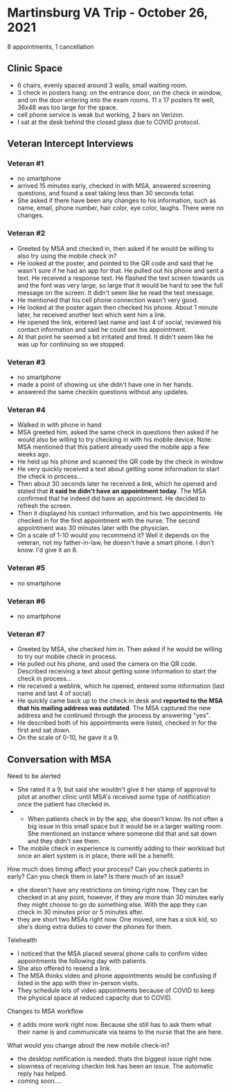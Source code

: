 # Martinsburg VA Trip - October 26, 2021
8 appointments, 1 cancellation 

## Clinic Space
- 6 chairs, evenly spaced around 3 walls, small waiting room. 
- 3 check in posters hang: on the entrance door, on the check in window, and on the door entering into the exam rooms. 11 x 17 posters fit well, 36x48 was too large for the space. 
- cell phone service is weak but working, 2 bars on Verizon. 
- I sat at the desk behind the closed glass due to COVID protocol. 


## Veteran Intercept Interviews

### Veteran #1 
- no smartphone
- arrived 15 minutes early, checked in with MSA, answered screening questions, and found a seat taking less than 30 seconds total. 
- She asked if there have been any changes to his information, such as name, email, phone number, hair color, eye color, laughs. There were no changes. 


### Veteran #2 
- Greeted by MSA and checked in, then asked if he would be willing to also try using the mobile check in?
- He looked at the poster, and pointed to the QR code and said that he wasn't sure if he had an app for that. He pulled out his phone and sent a text. He received a response text. He flashed the text screen towards us and the font was very large, so large that it would be hard to see the full message on the screen. It didn't seem like he read the text message. 
- He mentioned that his cell phone connection wasn't very good. 
- He looked at the poster again then checked his phone. About 1 minute later, he received another text which sent him a link. 
- He opened the link, entered last name and last 4 of social, reviewed his contact information and said he could see his appointment.
- At that point he seemed a bit irritated and tired. It didn't seem like he was up for continuing so we stopped. 

### Veteran #3 
- no smartphone
- made a point of showing us she didn't have one in her hands. 
- answered the same checkin questions without any updates.

### Veteran #4 
- Walked in with phone in hand
- MSA greeted him, asked the same check in questions then asked if he would also be willing to try checking in with his mobile device. Note: MSA mentioned that this patient already used the mobile app a few weeks ago. 
- He held up his phone and scanned the QR code by the check in window
- He very quickly received a text about getting some information to start the check in process...
- Then about 30 seconds later he received a link, which he opened and stated that **it said he didn't have an appointment today**. The MSA confirmed that he indeed did have an appointment. He decided to refresh the screen. 
- Then it displayed his contact information, and his two appointments. He checked in for the first appointment with the nurse. The second appointment was 30 minutes later with the physician.
- On a scale of 1-10 would you recommend it? Well it depends on the veteran, not my father-in-law, he doesn't have a smart phone. I don't know. I'd give it an 8. 

### Veteran #5 
- no smartphone

### Veteran #6 
- no smartphone

### Veteran #7 
- Greeted by MSA, she checked him in. Then asked if he would be willing to try our mobile check in process.
- He pulled out his phone, and used the camera on the QR code. Described receiving a text about getting some information to start the check in process...
- He received a weblink, which he opened, entered some information (last name and last 4 of social)
- He quickly came back up to the check in desk and **reported to the MSA that his mailing address was outdated**. The MSA captured the new address and he continued through the process by answering "yes". 
- He described both of his appointments were listed, checked in for the first and sat down.
- On the scale of 0-10, he gave it a 9. 


## Conversation with MSA 

Need to be alerted
- She rated it a 9, but said she wouldn't give it her stamp of approval to pilot at another clinic until MSA's received some type of notification once the patient has checked in. 
- - When patients check in by the app, she doesn't know. Its not often a big issue in this small space but it would be in a larger waiting room. She mentioned an instance where someone did that and sat down and they didn't see them. 
- The mobile check in experience is currently adding to their workload but once an alert system is in place, there will be a benefit. 

How much does timing affect your process? Can you check patients in early? Can you check them in late? Is there much of an issue?
- she doesn't have any restrictions on timing right now. They can be checked in at any point, however, if they are more than 30 minutes early they might choose to go do something else. With the app they can check in 30 minutes prior or 5 minutes after. 
- they are short two MSAs right now. One moved, one has a sick kid, so she's doing extra duties to cover the phones for them. 

Telehealth
- I noticed that the MSA placed several phone calls to confirm video appointments the following day with patients.
- She also offered to resend a link. 
- The MSA thinks video and phone appointments would be confusing if listed in the app with their in-person visits.
- They schedule lots of video appointments because of COVID to keep the physical space at reduced capacity due to COVID. 

Changes to MSA workflow 
- it adds more work right now. Because she still has to ask them what their name is and communicate via teams to the nurse that the are here. 

What would you change about the new mobile check-in?
- the desktop notification is needed. thats the biggest issue right now. 
- slowness of receiving checkin link has been an issue. The automatic reply has helped.
- coming soon.... 

